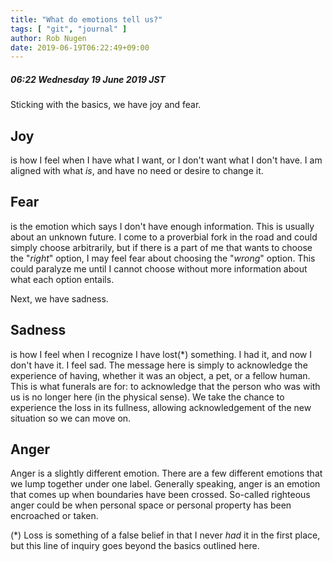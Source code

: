 ```yaml
---
title: "What do emotions tell us?"
tags: [ "git", "journal" ]
author: Rob Nugen
date: 2019-06-19T06:22:49+09:00
---
```


##### 06:22 Wednesday 19 June 2019 JST

Sticking with the basics, we have joy and fear.


## Joy ##
is how I feel
when I have what I want, or I don't want what I don't have.  I am
aligned with what *is*, and have no need or desire to change it.

## Fear ##
is the emotion which says I don't have enough information.  This is
usually about an unknown future.  I come to a proverbial fork in the
road and could simply choose arbitrarily, but if there is a part of me
that wants to choose the "*right*" option, I may feel fear about
choosing the "*wrong*" option.  This could paralyze me until I cannot
choose without more information about what each option entails.

Next, we have sadness.

## Sadness ##

is how I feel when I recognize I have lost(*) something.  I had it,
and now I don't have it.  I feel sad.  The message here is simply to
acknowledge the experience of having, whether it was an object, a pet,
or a fellow human.  This is what funerals are for: to acknowledge that
the person who was with us is no longer here (in the physical sense).
We take the chance to experience the loss in its fullness, allowing
acknowledgement of the new situation so we can move on.

## Anger ##

Anger is a slightly different emotion.  There are a few different
emotions that we lump together under one label.  Generally speaking,
anger is an emotion that comes up when boundaries have been crossed.
So-called righteous anger could be when personal space or personal
property has been encroached or taken.



(*)
Loss is something of a false belief in that I never *had* it in the
first place, but this line of inquiry goes beyond the basics outlined here.
